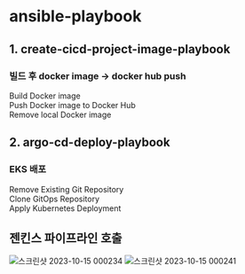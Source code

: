 
# ansible-playbook 



## 1. create-cicd-project-image-playbook 
### 빌드 후 docker image -> docker hub push
Build Docker image </br>
Push Docker image to Docker Hub</br>
Remove local Docker image</br>

## 2. argo-cd-deploy-playbook  
### EKS 배포
Remove Existing Git Repository</br>
Clone GitOps Repository</br>
Apply Kubernetes Deployment</br>

## 젠킨스 파이프라인 호출
![스크린샷 2023-10-15 000234](https://github.com/jominjun94/EKS-Project/assets/72008472/4b234572-c8ac-4579-8c07-76cfacef6058)
![스크린샷 2023-10-15 000241](https://github.com/jominjun94/EKS-Project/assets/72008472/55e0eed3-835f-43f7-8b96-bb7d376b7ba7)
